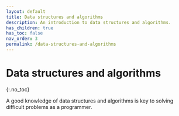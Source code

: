 ```yaml
---
layout: default
title: Data structures and algorithms
description: An introduction to data structures and algorithms.
has_children: true
has_toc: false
nav_order: 3
permalink: /data-structures-and-algorithms
---
```


<!-- prettier-ignore-start -->

# Data structures and algorithms
{:.no_toc}

A good knowledge of data structures and algorithms is key to solving difficult problems as a programmer.

<!-- prettier-ignore-end -->
